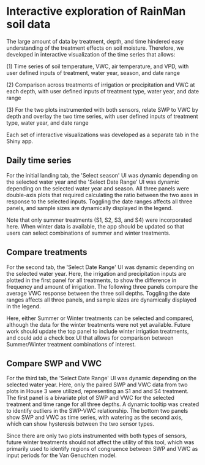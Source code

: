 # Interactive exploration of RainMan soil data

The large amount of data by treatment, depth, and time hindered easy understanding of the treatment effects on soil moisture. Therefore, we developed in interactive visualization of the time series that allows:

(1) Time series of soil temperature, VWC, air temperature, and VPD, with user defined inputs of treatment, water year, season, and date range

(2) Comparison across treatments of irrigation or precipitation and VWC at each depth, with user defined inputs of treatment type, water year, and date range

(3) For the two plots instrumented with both sensors, relate SWP to VWC by depth and overlay the two time series, with user defined inputs of treatment type, water year, and date range

Each set of interactive visualizations was developed as a separate tab in the Shiny app. 

## Daily time series

For the initial landing tab, the 'Select season' UI was dynamic depending on the selected water year and the 'Select Date Range' UI was dynamic depending on the selected water year and season. All three panels were double-axis plots that required calculating the ratio between the two axes in response to the selected inputs. Toggling the date ranges affects all three panels, and sample sizes are dynamically displayed in the legend. 

Note that only summer treatments (S1, S2, S3, and S4) were incorporated here. When winter data is available, the app should be updated so that users can select combinations of summer and winter treatments. 

## Compare treatments

For the second tab, the 'Select Date Range' UI was dynamic depending on the selected water year. Here, the irrigation and precipitation inputs are plotted in the first panel for all treatments, to show the difference in frequency and amount of irrigation. The following three panels compare the average VWC response between the three soil depths. Toggling the date ranges affects all three panels, and sample sizes are dynamically displayed in the legend.

Here, either Summer or Winter treatments can be selected and compared, although the data for the winter treatments were not yet available. Future work should update the top panel to include winter irrigation treatments, and could add a check box UI that allows for comparison between Summer/Winter treatment combinations of interest. 

## Compare SWP and VWC

For the third tab, the 'Select Date Range' UI was dynamic depending on the selected water year. Here, only the paired SWP and VWC data from two plots in House 3 were utilized, representing an S1 and and S4 treatment. The first panel is a bivariate plot of SWP and VWC for the selected treatment and time range for all three depths. A dynamic tooltip was created to identify outliers in the SWP-VWC relationship. The bottom two panels show SWP and VWC as time series, with watering as the second axis, which can show hysteresis between the two sensor types. 

Since there are only two plots instrumented with both types of sensors, future winter treatments should not affect the utility of this tool, which was primarily used to identify regions of congruence between SWP and VWC as input periods for the Van Genuchten model. 